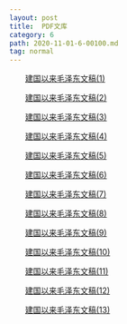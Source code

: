 ```yaml
---
layout: post
title:  PDF文库
category: 6
path: 2020-11-01-6-00100.md
tag: normal
---
```


 　　<a href="https://adomikao.gitee.io/media/mrz/c01.pdf">建国以来毛泽东文稿(1)</a>
 
 　　<a href="https://adomikao.gitee.io/media/mrz/c02.pdf">建国以来毛泽东文稿(2)</a>
 
 　　<a href="https://adomikao.gitee.io/media/mrz/c03.pdf">建国以来毛泽东文稿(3)</a>
 
 　　<a href="https://adomikao.gitee.io/media/mrz/c04.pdf">建国以来毛泽东文稿(4)</a>
 
 　　<a href="https://adomikao.gitee.io/media/mrz/c05.pdf">建国以来毛泽东文稿(5)</a>
 
 　　<a href="https://adomikao.gitee.io/media/mrz/c06.pdf">建国以来毛泽东文稿(6)</a>
 
 　　<a href="https://adomikao.gitee.io/media/mrz/c07.pdf">建国以来毛泽东文稿(7)</a>
 
 　　<a href="https://adomikao.gitee.io/media/mrz/c08.pdf">建国以来毛泽东文稿(8)</a>
 
 　　<a href="https://adomikao.gitee.io/media/mrz/c09.pdf">建国以来毛泽东文稿(9)</a>
 
 　　<a href="https://adomikao.gitee.io/media/mrz/c10.pdf">建国以来毛泽东文稿(10)</a>
 
 　　<a href="https://adomikao.gitee.io/media/mrz/c11.pdf">建国以来毛泽东文稿(11)</a>
 
 　　<a href="https://adomikao.gitee.io/media/mrz/c12.pdf">建国以来毛泽东文稿(12)</a>

 　　<a href="https://adomikao.gitee.io/media/mrz/c13.pdf">建国以来毛泽东文稿(13)</a>
 


